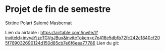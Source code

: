 # Projet de fin de semestre

Sixtine Polart
Salomé Masbernat

Lien du airtable : https://airtable.com/invite/l?inviteId=invyaYjzcTGVgJBux&inviteToken=c7e418e5dbfb72fc242c1840cf205f769032690124d150d85cb7e6f6eea77786
Lien du git: 